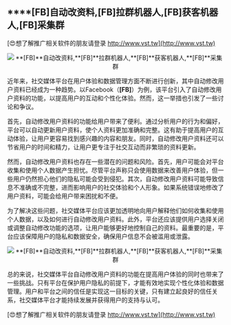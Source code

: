## ****[FB]**自动改资料,**[FB]**拉群机器人,**[FB]**获客机器人,**[FB]**采集群**

[😍想了解推广相关软件的朋友请登录 http://www.vst.tw](http://www.vst.tw)

 <center><img src="https://vst.tw/MP4/tuiguang/png/6.png" alt="**[FB]**自动改资料,**[FB]**拉群机器人,**[FB]**获客机器人,**[FB]**采集群"></center>

近年来，社交媒体平台在用户体验和数据管理方面不断进行创新，其中自动修改用户资料已经成为一种趋势。以Facebook（**[FB]**）为例，该平台引入了自动修改用户资料的功能，以提高用户的互动和个性化体验。然而，这一举措也引发了一些讨论和争议。

首先，自动修改用户资料的功能给用户带来了便利。通过分析用户的行为和偏好，平台可以自动更新用户资料，使个人资料更加准确和完整。这有助于提高用户的互动体验，让用户更容易找到感兴趣的内容和朋友。同时，自动修改用户资料还可以节省用户的时间和精力，让用户更专注于社交互动而非繁琐的资料更新。

然而，自动修改用户资料也存在一些潜在的问题和风险。首先，用户可能会对平台收集和使用个人数据产生担忧。尽管平台声称只会使用数据来改善用户体验，但一些用户仍然担心他们的隐私可能会受到侵犯。其次，自动修改用户资料可能导致信息不准确或不完整，进而影响用户的社交体验和个人形象。如果系统错误地修改了用户资料，可能会给用户带来困扰和不便。

为了解决这些问题，社交媒体平台应该更加透明地向用户解释他们如何收集和使用个人数据，以及如何进行自动修改用户资料。此外，平台还应该提供用户选择关闭或调整自动修改功能的选项，让用户能够更好地控制自己的资料。最重要的是，平台应该保障用户的隐私和数据安全，确保用户信息不会被滥用或泄露。

 <center><img src="https://vst.tw/MP4/tuiguang/png/0.png" alt="**[FB]**自动改资料,**[FB]**拉群机器人,**[FB]**获客机器人,**[FB]**采集群"></center>

总的来说，社交媒体平台自动修改用户资料的功能在提高用户体验的同时也带来了一些挑战。只有平台在保护用户隐私的前提下，才能有效地实现个性化体验和数据管理。用户和平台之间的信任是实现这一目标的关键，只有建立起良好的信任关系，社交媒体平台才能持续发展并获得用户的支持与认可。

[😍想了解推广相关软件的朋友请登录 http://www.vst.tw](http://www.vst.tw)



